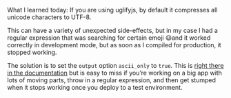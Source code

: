 What I learned today: If you are using uglifyjs, by default it compresses all unicode characters to UTF-8.

This can have a variety of unexpected side-effects, but in my case I had a regular expression that was searching for certain emoji 😃and it worked correctly in development mode, but as soon as I compiled for production, it stopped working.

The solution is to set the `output` option `ascii_only` to `true`. This is [right there in the documentation](https://github.com/mishoo/UglifyJS2) but is easy to miss if you’re working on a big app with lots of moving parts, throw in a regular expression, and then get stumped when it stops working once you deploy to a test environment.
